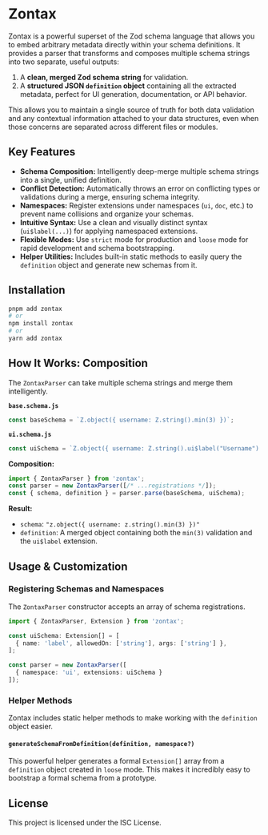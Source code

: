# Zontax

Zontax is a powerful superset of the Zod schema language that allows you to embed arbitrary metadata directly within your schema definitions. It provides a parser that transforms and composes multiple schema strings into two separate, useful outputs:

1.  A **clean, merged Zod schema string** for validation.
2.  A **structured JSON `definition` object** containing all the extracted metadata, perfect for UI generation, documentation, or API behavior.

This allows you to maintain a single source of truth for both data validation and any contextual information attached to your data structures, even when those concerns are separated across different files or modules.

## Key Features

- **Schema Composition:** Intelligently deep-merge multiple schema strings into a single, unified definition.
- **Conflict Detection:** Automatically throws an error on conflicting types or validations during a merge, ensuring schema integrity.
- **Namespaces:** Register extensions under namespaces (`ui`, `doc`, etc.) to prevent name collisions and organize your schemas.
- **Intuitive Syntax:** Use a clean and visually distinct syntax (`ui$label(...)`) for applying namespaced extensions.
- **Flexible Modes:** Use `strict` mode for production and `loose` mode for rapid development and schema bootstrapping.
- **Helper Utilities:** Includes built-in static methods to easily query the `definition` object and generate new schemas from it.

## Installation

```bash
pnpm add zontax
# or
npm install zontax
# or
yarn add zontax
```

## How It Works: Composition

The `ZontaxParser` can take multiple schema strings and merge them intelligently.

**`base.schema.js`**
```javascript
const baseSchema = `Z.object({ username: Z.string().min(3) })`;
```

**`ui.schema.js`**
```javascript
const uiSchema = `Z.object({ username: Z.string().ui$label("Username") })`;
```

**Composition:**
```javascript
import { ZontaxParser } from 'zontax';
const parser = new ZontaxParser([/* ...registrations */]);
const { schema, definition } = parser.parse(baseSchema, uiSchema);
```

**Result:**
- `schema`: `"z.object({ username: z.string().min(3) })"`
- `definition`: A merged object containing both the `min(3)` validation and the `ui$label` extension.

## Usage & Customization

### Registering Schemas and Namespaces

The `ZontaxParser` constructor accepts an array of schema registrations.

```typescript
import { ZontaxParser, Extension } from 'zontax';

const uiSchema: Extension[] = [
  { name: 'label', allowedOn: ['string'], args: ['string'] },
];

const parser = new ZontaxParser([
  { namespace: 'ui', extensions: uiSchema }
]);
```

### Helper Methods

Zontax includes static helper methods to make working with the `definition` object easier.

#### `generateSchemaFromDefinition(definition, namespace?)`

This powerful helper generates a formal `Extension[]` array from a `definition` object created in `loose` mode. This makes it incredibly easy to bootstrap a formal schema from a prototype.

## License
This project is licensed under the ISC License.
